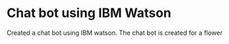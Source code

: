 # Chat bot using IBM Watson

Created a chat bot using IBM watson. The chat bot is created for a flower 
